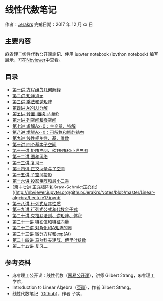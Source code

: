 # 线性代数笔记

作者：[Jerakrs](http://jerakrs.com/)
完成日期：2017 年 12 月 xx 日

## 主要内容

麻省理工线性代数公开课笔记，使用 jupyter notebook (ipython notebook) 编写展示，可在[Nbviewer]()中查看。

## 目录

* [第一讲 方程组的几何解释](http://nbviewer.jupyter.org/github/JeraKrs/Notes/blob/master/Linear-algebra/Lecture01.ipynb)
* [第二讲 矩阵消元](http://nbviewer.jupyter.org/github/JeraKrs/Notes/blob/master/Linear-algebra/Lecture02.ipynb)
* [第三讲 乘法和逆矩阵](http://nbviewer.jupyter.org/github/JeraKrs/Notes/blob/master/Linear-algebra/Lecture03.ipynb)
* [第四讲 A的LU分解](http://nbviewer.jupyter.org/github/JeraKrs/Notes/blob/master/Linear-algebra/Lecture04.ipynb)
* [第五讲 转置-置换-向量R](http://nbviewer.jupyter.org/github/JeraKrs/Notes/blob/master/Linear-algebra/Lecture05.ipynb)
* [第六讲 列空间和零空间](http://nbviewer.jupyter.org/github/JeraKrs/Notes/blob/master/Linear-algebra/Lecture06.ipynb)
* [第七讲 求解Ax=0：主变量、特解](http://nbviewer.jupyter.org/github/JeraKrs/Notes/blob/master/Linear-algebra/Lecture07.ipynb)
* [第八讲 求解Ax=0：可解性和解的结构](http://nbviewer.jupyter.org/github/JeraKrs/Notes/blob/master/Linear-algebra/Lecture08.ipynb)
* [第九讲 线性相关性、基、维数](http://nbviewer.jupyter.org/github/JeraKrs/Notes/blob/master/Linear-algebra/Lecture09.ipynb)
* [第十讲 四个基本子空间](http://nbviewer.jupyter.org/github/JeraKrs/Notes/blob/master/Linear-algebra/Lecture10.ipynb)
* [第十一讲 矩阵空间、秩1矩阵和小世界图](http://nbviewer.jupyter.org/github/JeraKrs/Notes/blob/master/Linear-algebra/Lecture11.ipynb)
* [第十二讲 图和网络](http://nbviewer.jupyter.org/github/JeraKrs/Notes/blob/master/Linear-algebra/Lecture12.ipynb)
* [第十三讲 复习一](http://nbviewer.jupyter.org/github/JeraKrs/Notes/blob/master/Linear-algebra/Lecture13.ipynb)
* [第十四讲 正交向量与子空间](http://nbviewer.jupyter.org/github/JeraKrs/Notes/blob/master/Linear-algebra/Lecture14.ipynb)
* [第十五讲 子空间投影](http://nbviewer.jupyter.org/github/JeraKrs/Notes/blob/master/Linear-algebra/Lecture15.ipynb)
* [第十六讲 投影矩阵和最小二乘](http://nbviewer.jupyter.org/github/JeraKrs/Notes/blob/master/Linear-algebra/Lecture16.ipynb)
* [第十七讲 正交矩阵和Gram-Schmidt正交化]((http://nbviewer.jupyter.org/github/JeraKrs/Notes/blob/master/Linear-algebra/Lecture17.ipynb)
* [第十八讲 行列式及其性质]()
* [第十九讲 行列式公式和代数余子式]()
* [第二十讲 克拉默法则、逆矩阵、体积]()
* [第二十一讲 特征值和特征向量]()
* [第二十二讲 对角化和A矩阵的幂]()
* [第二十三讲 微分方程和exp(At)]()
* [第二十四讲 马尔科夫矩阵、傅里叶级数]()
* [第二十五讲 复习二]()

## 参考资料

* 麻省理工公开课：线性代数（[网易公开课](http://open.163.com/special/opencourse/daishu.html)），讲师 Gilbert Strang，麻省理工学院。
* Introduction to Linear Algebra（[豆瓣](https://book.douban.com/subject/3582335/)），作者 Gilbert Strang。
* 线性代数笔记（[Github](https://github.com/zlotus/notes-linear-algebra/blob/master/ReadMe.md)），作者 子实。
